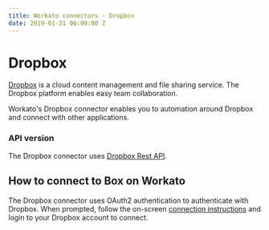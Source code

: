 ```yaml
---
title: Workato connectors - Dropbox
date: 2019-01-31 06:00:00 Z
---
```


# Dropbox
[Dropbox](https://www.dropbox.com/) is a cloud content management and file sharing service. The Dropbox platform enables easy team collaboration.

Workato's Dropbox connector enables you to automation around Dropbox and connect with other applications.

### API version
The Dropbox connector uses [Dropbox Rest API](https://www.dropbox.com/developers/documentation/http/overview).

## How to connect to Box on Workato
The Dropbox connector uses OAuth2 authentication to authenticate with Dropbox. When prompted, follow the on-screen [connection instructions](/connections.md) and login to your Dropbox account to connect.
